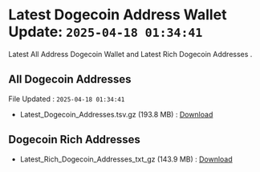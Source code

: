 # Latest Dogecoin Address Wallet Update: `2025-04-18 01:34:41`

Latest All Address Dogecoin Wallet and Latest Rich Dogecoin Addresses .

## All Dogecoin Addresses

File Updated : `2025-04-18 01:34:41`

- Latest_Dogecoin_Addresses.tsv.gz (193.8 MB) : [Download](https://github.com/Pymmdrza/Rich-Address-Wallet/releases/tag/Dogecoin)

## Dogecoin Rich Addresses

- Latest_Rich_Dogecoin_Addresses_txt_gz (143.9 MB) : [Download](https://github.com/Pymmdrza/Rich-Address-Wallet/releases/tag/Dogecoin)
